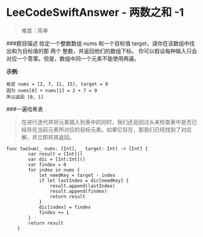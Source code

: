 # LeeCodeSwiftAnswer - 两数之和 -1
>难度：简单

###题目描述
给定一个整数数组 nums 和一个目标值 target，请你在该数组中找出和为目标值的那 两个 整数，并返回他们的数组下标。
你可以假设每种输入只会对应一个答案。但是，数组中同一个元素不能使用两遍。

**示例:**
```
给定 nums = [2, 7, 11, 15], target = 9
因为 nums[0] + nums[1] = 2 + 7 = 9
所以返回 [0, 1]
```


###一遍哈希表
> 在进行迭代并将元素插入到表中的同时，我们还会回过头来检查表中是否已经存在当前元素所对应的目标元素。如果它存在，那我们已经找到了对应解，并立即将其返回。

```
func twoSum(_ nums: [Int], _ target: Int) -> [Int] {
        var result = [Int]()
        var dic = [Int:Int]()
        var findex = 0
        for index in nums {
            let needKey = target - index 
            if let lastIndex = dic[needKey] {
                result.append(lastIndex)
                result.append(findex)
                return result
            } 
            dic[index] = findex
            findex += 1
        }
        return result
    }
```